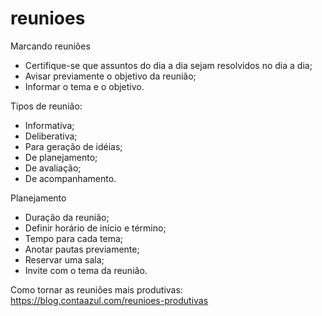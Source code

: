# reunioes

Marcando reuniões

- Certifique-se que assuntos do dia a dia sejam resolvidos no dia a dia;
- Avisar previamente o objetivo da reunião;
- Informar o tema e o objetivo.

Tipos de reunião:

- Informativa;
- Deliberativa;
- Para geração de idéias;
- De planejamento;
- De avaliação;
- De acompanhamento.

Planejamento

- Duração da reunião;
- Definir horário de início e término;
- Tempo para cada tema;
- Anotar pautas previamente;
- Reservar uma sala;
- Invite com o tema da reunião.

Como tornar as reuniões mais produtivas: https://blog.contaazul.com/reunioes-produtivas
